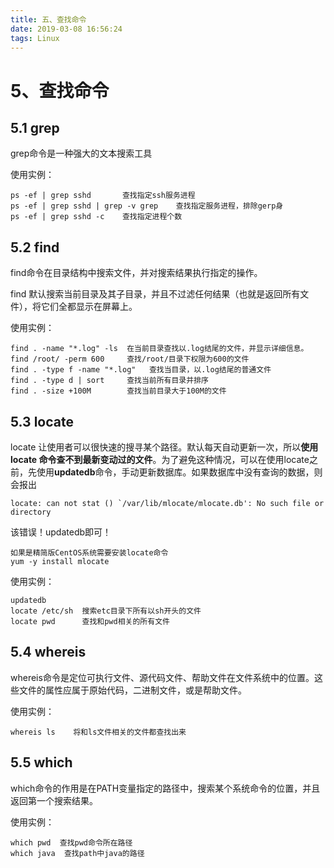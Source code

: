 ```yaml
---
title: 五、查找命令
date: 2019-03-08 16:56:24
tags: Linux
---
```


# 5、查找命令
## 5.1 grep
grep命令是一种强大的文本搜索工具

使用实例：


```
ps -ef | grep sshd       查找指定ssh服务进程 
ps -ef | grep sshd | grep -v grep    查找指定服务进程，排除gerp身 
ps -ef | grep sshd -c    查找指定进程个数
```

## 5.2 find
find命令在目录结构中搜索文件，并对搜索结果执行指定的操作。

find 默认搜索当前目录及其子目录，并且不过滤任何结果（也就是返回所有文件），将它们全都显示在屏幕上。

使用实例：


```
find . -name "*.log" -ls  在当前目录查找以.log结尾的文件，并显示详细信息。 
find /root/ -perm 600     查找/root/目录下权限为600的文件 
find . -type f -name "*.log"   查找当目录，以.log结尾的普通文件 
find . -type d | sort     查找当前所有目录并排序 
find . -size +100M        查找当前目录大于100M的文件
```
## 5.3 locate
locate 让使用者可以很快速的搜寻某个路径。默认每天自动更新一次，所以**使用locate 命令查不到最新变动过的文件**。为了避免这种情况，可以在使用locate之前，先使用**updatedb**命令，手动更新数据库。如果数据库中没有查询的数据，则会报出


```
locate: can not stat () `/var/lib/mlocate/mlocate.db': No such file or directory
```


该错误！updatedb即可！

```
如果是精简版CentOS系统需要安装locate命令
yum -y install mlocate
```


使用实例：


```
updatedb
locate /etc/sh  搜索etc目录下所有以sh开头的文件 
locate pwd      查找和pwd相关的所有文件
```

## 5.4 whereis
whereis命令是定位可执行文件、源代码文件、帮助文件在文件系统中的位置。这些文件的属性应属于原始代码，二进制文件，或是帮助文件。

使用实例：


```
whereis ls    将和ls文件相关的文件都查找出来
```

## 5.5 which
which命令的作用是在PATH变量指定的路径中，搜索某个系统命令的位置，并且返回第一个搜索结果。

使用实例：


```
which pwd  查找pwd命令所在路径 
which java  查找path中java的路径
```

